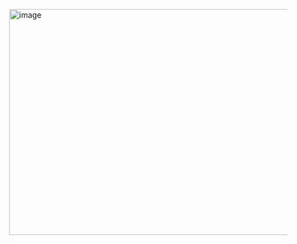 <img width="1209" height="409" alt="image" src="https://github.com/user-attachments/assets/ef853341-7800-4f98-bca3-f8e0fb4aa64e" />
<!--
![](https://github-readme-stats.vercel.app/api?username=BasitBM&theme=cobalt&hide_border=false)

![](https://nirzak-streak-stats.vercel.app/?user=BasitBM&theme=cobalt&hide_border=false)  

![](https://github-readme-stats.vercel.app/api/top-langs/?username=BasitBM&theme=cobalt&layout=compact)  

![](https://github-contributor-stats.vercel.app/api?username=BasitBM&limit=5&theme=rose&combine_all_yearly_contributions=true)  

[![](https://visitcount.itsvg.in/api?id=BasitBM&icon=0&color=10)](https://visitcount.itsvg.in)




**BasitMN/BasitMN** is a ✨ _special_ ✨ repository because its `README.md` (this file) appears on your GitHub profile.

Here are some ideas to get you started:

- 🔭 I’m currently working on ...
- 🌱 I’m currently learning ...
- 👯 I’m looking to collaborate on ...
- 🤔 I’m looking for help with ...
- 💬 Ask me about ...
- 📫 How to reach me: ...
- 😄 Pronouns: ...
- ⚡ Fun fact: ...
-->
